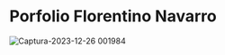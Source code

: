# Porfolio Florentino Navarro

![Captura-2023-12-26 001984](https://i.ibb.co/bF71NvL/portfolio.jpg)
